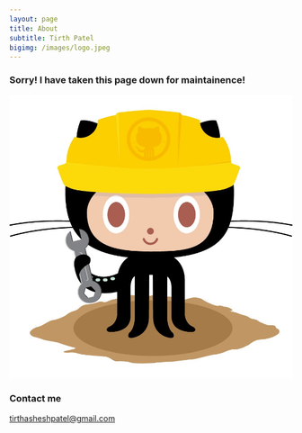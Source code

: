```yaml
---
layout: page
title: About
subtitle: Tirth Patel 
bigimg: /images/logo.jpeg
---
```



### Sorry! I have taken this page down for maintainence!

![Under Construction!!!](/images/404.jpg)

### Contact me

[tirthasheshpatel@gmail.com](mailto:tirthasheshpatel@gmail.com)
